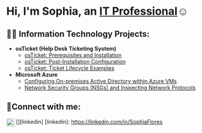 <h1>Hi, I'm Sophia, an <a href="https://linkedin.com/in/SophiaFlores">IT Professional</a>☺</h1>

<h2>👨‍💻 Information Technology Projects:</h2>

- <b>osTicket (Help Desk Ticketing System)</b>
  - [osTicket: Prerequisites and Installation](https://github.com/SophiaFloresTech/osticket-prereqs)
  - [osTicket: Post-Installation Configuration](https://github.com/SophiaFlores/post-install-config)
  - [osTicket: Ticket Lifecycle Examples](https://github.com/SophiaFloresTech/ticket-lifecycle)
- <b>Microsoft Azure</b>
  - [Configuring On-premises Active Directory within Azure VMs](https://github.com/SophiaFloresTech/configure-ad)
  - [Network Security Groups (NSGs) and Inspecting Network Protocols](https://github.com/SophiaFloresTech/azure-network-protocols)

<h2>🤳Connect with me:</h2>

[<img align="left" alt="Sophia | LinkedIn" width="22px" src="https://cdn.jsdelivr.net/npm/simple-icons@v3/icons/linkedin.svg" />][linkedin]
[linkedin]: https://linkedin.com/in/SophiaFlores
